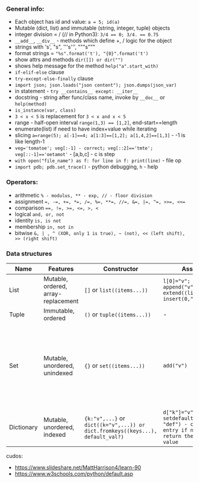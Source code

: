 ### General info:
 - Each object has id and value: `a = 5; id(a)`
 - Mutable (dict, list) and immutable (string, integer, tuple) objects
 - integer division = / (// in Python3): `3/4 == 0; 3/4. == 0.75`
 - `__add__`, `__div__` -  methods which define +, / logic for the object
 - strings with 's', "s", '''s''', """s"""
 - format strings = `"%s".format('t'), "{0}".format('t')`
 - show attrs and methods `dir([]) or dir("")`
 - shows help message for the method `help("a".start_with)`
 - `if-elif-else` clause
 - `try-except-else-finally` clause
 - `import json; json.loads("json content"); json.dumps(json_var)`
 - in statement - `try __contains__ except: __iter__`
 - docstring - string after func/class name, invoke by `__doc__` or `help(method)`
 - `is_instance(var, class)`
 - `3 < x < 5` is replacement for `3 < x and x < 5`
 - range - half-open interval `range(1,3) == [1,2]`, end-start==length
 - enumerate(list) if need to have index+value while iterating
 - slicing `a=range(5); a[-1]==4; a[1:3]==[1,2]; a[1,4,2]==[1,3]` - -1 is like length-1
 - `veg='tomatoe'; veg[:-1] - correct; veg[::2]=='tmte'; veg[::-1]=='oetamot'` - [a,b,c] - c is step
 - `with open("file_name") as f: for line in f: print(line)` - file op
 - `import pdb; pdb.set_trace()` - python debugging, `h` - help

### Operators:
 - arithmetic `% - modulus, ** - exp, // - floor division`
 - assignment `=, -=, +=, *=, /=, %=, **=, //=, &=, |=, ^=, >>=, <<=`
 - comparison `==, !=, >=, <=, >, <`
 - logical `and, or, not`
 - identity `is, is not`
 - membership `in, not in`
 - bitwise `&, | , ^ (XOR, only 1 is true), ~ (not), << (left shift), >> (right shift)`
 
### Data structures
Name | Features | Constructor | Assign | Modify | Delete | Other
--- | --- | --- | --- | --- | --- | ---
List | Mutable, ordered, array-replacement | `[]` or `list((items...))` | `l[0]="v"; append("v"); extend((list2...)); insert(0,"v")` | `l.[0]="v"; ` | `remove("v"); pop(index?); del l[0]; clear()` | `int count("v"); int index("v"); inplace reverse(); inplace sort()`
Tuple | Immutable, ordered | `()` or `tuple((items...))` | - | - | - | `int count("v"); int index("v")`
Set | Mutable, unordered, unindexed | `{}` or `set((items...))` | `add("v")` | `update(["v1", "v2"])` | `remove("v") raise error; discard("v"); pop() - last item` | `difference(s2) - return diff set; difference_update(s2) - inplace diff; intersection(s2) - return intersection set; intersection_update(s2) - inplace intersection; isdisjoint(s2) - has intersection?; issubset(s2); issuperset(s2); symmetric_difference(s2) - return items which are different in sets; symmetric_difference_update(s2) - inplace; union(sets...)`
Dictionary | Mutable, unordered, indexed | `{k:"v",...}` or `dict((k="v",...)) or dict.fromkeys((keys...), default_val?)` | `d["k"]="v"; setdefault("k", "def") - create entry if needed, return the key value` | | `del d["k"]; pop("k"); popitem() - removes last item; ` | `values(); items(); keys(); get("k", default?) - None if no default`

cudos:
- https://www.slideshare.net/MattHarrison4/learn-90
- https://www.w3schools.com/python/default.asp

